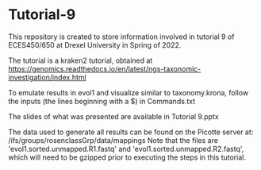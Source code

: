 # Tutorial-9
This repository is created to store information involved in tutorial 9 of ECES450/650 at Drexel University in Spring of 2022.

The tutorial is a kraken2 tutorial, obtained at https://genomics.readthedocs.io/en/latest/ngs-taxonomic-investigation/index.html

To emulate results in evol1 and visualize similar to taxonomy.krona, follow the inputs (the lines beginning with a $) in Commands.txt

The slides of what was presented are available in Tutorial 9.pptx

The data used to generate all results can be found on the Picotte server at: /ifs/groups/rosenclassGrp/data/mappings
Note that the files are 'evol1.sorted.unmapped.R1.fastq' and 'evol1.sorted.unmapped.R2.fastq', which will need to be gzipped prior
  to executing the steps in this tutorial.
